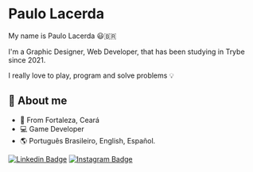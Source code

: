 # Paulo Lacerda

My name is Paulo Lacerda 😃🇧🇷

I'm a  Graphic Designer, Web Developer, that has been studying in Trybe since 2021.

I really love to play, program and solve problems 💡

## 🚀 About me

- 📍 From Fortaleza, Ceará
- 💻 Game Developer
- 🌎 Português Brasileiro, English, Español.


[![Linkedin Badge](https://img.shields.io/badge/https://img.shields.io/badge/-LinkedIn-%230077B5?style=for-the-badge&link=https://www.linkedin.com/in/tassolacerda/)](https://www.linkedin.com/in/tassolacerda/)  [![Instagram Badge](https://img.shields.io/badge/-LinkedIn-%230077B5?style=for-the-badge&logo=linkedin&logoColor=white&link=https://www.instagram.com/tassolacerda/)](https://www.instagram.com/tassolacerda/)

